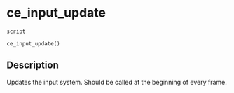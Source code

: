 # ce_input_update
`script`
```gml
ce_input_update()
```

## Description
Updates the input system. Should be called at the beginning of every frame.
